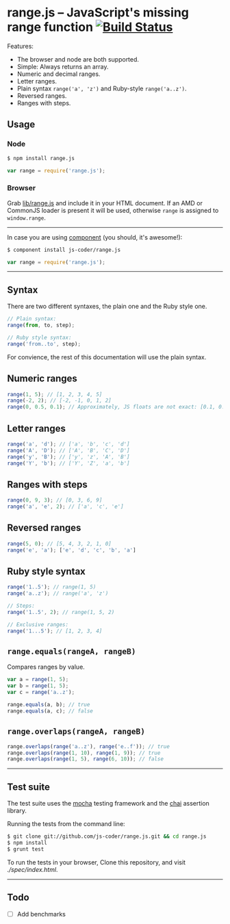 # range.js – JavaScript's missing range function [![Build Status](https://travis-ci.org/js-coder/range.js.png?branch=master)](https://travis-ci.org/js-coder/range.js)

Features:

- The browser and node are both supported.
- Simple: Always returns an array.
- Numeric and decimal ranges.
- Letter ranges.
- Plain syntax `range('a', 'z')` and Ruby-style `range('a..z')`.
- Reversed ranges.
- Ranges with steps.

## Usage

### Node

```sh
$ npm install range.js
```

```js
var range = require('range.js');
```

### Browser

Grab [lib/range.js](https://github.com/js-coder/range.js/blob/master/lib/range.js) and include it in your HTML document. If an AMD or CommonJS loader is present it will be used, otherwise `range` is assigned to `window.range`.

- - -

In case you are using [component](https://github.com/component/component) (you should, it's awesome!):

```sh
$ component install js-coder/range.js
```

```js
var range = require('range.js');
```

- - -


## Syntax

There are two different syntaxes, the plain one and the Ruby style one.

```js
// Plain syntax:
range(from, to, step);

// Ruby style syntax:
range('from..to', step);
```

For convience, the rest of this documentation will use the plain syntax.

## Numeric ranges

```javascript
range(1, 5); // [1, 2, 3, 4, 5]
range(-2, 2); // [-2, -1, 0, 1, 2]
range(0, 0.5, 0.1); // Approximately, JS floats are not exact: [0.1, 0.2, 0.3, 0.4, 0.5]
```

## Letter ranges

```js
range('a', 'd'); // ['a', 'b', 'c', 'd']
range('A', 'D'); // ['A', 'B', 'C', 'D']
range('y', 'B'); // ['y', 'z', 'A', 'B']
range('Y', 'b'); // ['Y', 'Z', 'a', 'b']
```

## Ranges with steps

```js
range(0, 9, 3); // [0, 3, 6, 9]
range('a', 'e', 2); // ['a', 'c', 'e']
```

## Reversed ranges
```js
range(5, 0); // [5, 4, 3, 2, 1, 0]
range('e', 'a'); ['e', 'd', 'c', 'b', 'a']
```

## Ruby style syntax

```js
range('1..5'); // range(1, 5)
range('a..z'); // range('a', 'z')

// Steps:
range('1..5', 2); // range(1, 5, 2)

// Exclusive ranges:
range('1...5'); // [1, 2, 3, 4]
```

## `range.equals(rangeA, rangeB)`

Compares ranges by value.

```js
var a = range(1, 5);
var b = range(1, 5);
var c = range('a..z');

range.equals(a, b); // true
range.equals(a, c); // false
```

## `range.overlaps(rangeA, rangeB)`

```js
range.overlaps(range('a..z'), range('e..f')); // true
range.overlaps(range(1, 10), range(1, 9)); // true
range.overlaps(range(1, 5), range(6, 10)); // false
```

- - -

## Test suite
The test suite uses the [mocha](http://visionmedia.github.com/mocha) testing framework and the [chai](http://chaijs.com) assertion library.

Running the tests from the command line:

```sh
$ git clone git://github.com/js-coder/range.js.git && cd range.js
$ npm install
$ grunt test
```

To run the tests in your browser, Clone this repository, and visit *./spec/index.html*.


- - -

## Todo

- [ ] Add benchmarks
